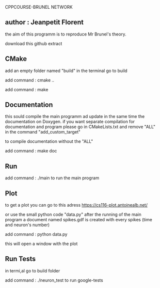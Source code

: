 CPPCOURSE-BRUNEL NETWORK
## author : Jeanpetit Florent



the aim of this programm is to reproduce Mr Brunel's theory.

download this github
extract

## CMake

add an empty folder named "build"
in the terminal go to build

add command : cmake ..

add command : make

## Documentation

this sould compile the main programm ad update in the same time the documentation on Doxygen.
if you want separate compilation for documentation and program please go in CMakeLists.txt 
and remove "ALL" in the command "add_custom_target"

to compile documentation without the "ALL"

add command : make doc

## Run
add command : ./main to run the main program

## Plot 
to get a plot you can go to this adress https://cs116-plot.antoinealb.net/

or use the small python code "data.py"
after the running of the main program a document named spikes.gdf is created with every spikes (time and neuron's number)

add command : python data.py

this will open a window with the plot

## Run Tests

in termi,al go to build folder

add command : ./neuron_test to run google-tests

